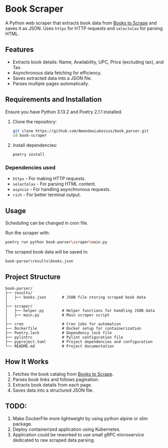 # Book Scraper

A Python web scraper that extracts book data from [Books to Scrape](https://books.toscrape.com/) and saves it as JSON. Uses `httpx` for HTTP requests and `selectolax` for parsing HTML.

## Features
- Extracts book details: Name, Availability, UPC, Price (excluding tax), and Tax.
- Asynchronous data fetching for efficiency.
- Saves extracted data into a JSON file.
- Parses multiple pages automatically.

## Requirements and Installation

Ensure you have Python 3.13.2 and Poetry 2.1.1 installed. 

1. Clone the repository:
   ```sh
   git clone https://github.com/AmandasLukosius/book_parser.git
   cd book-scraper
   ```

2. Install dependencies:
   ```sh
   poetry install
   ```

### Dependencies used
- `httpx` - For making HTTP requests.
- `selectolax` - For parsing HTML content.
- `asyncio` - For handling asynchronous requests.
- `rich` - For better terminal output.

## Usage

Scheduling can be changed in cron file.

Run the scraper with:
```sh
poetry run python book-parser\scraper\main.py
```

The scraped book data will be saved in:
```
book-parser\results\books.json
```

## Project Structure
```
book-parser/
├── results/
│   ├── books.json       # JSON file storing scraped book data
│
├── scraper/
│   ├── helper.py        # Helper functions for handling JSON data
│   ├── main.py          # Main scraper script
│
├── cron                 # Cron jobs for automation
├── Dockerfile           # Docker setup for containerization
├── Poetry.lock          # Dependency lock file
├── pylintrc             # Pylint configuration file
├── pyproject.toml       # Project dependencies and configuration
└── README.md            # Project documentation
```

## How It Works
1. Fetches the book catalog from [Books to Scrape](https://books.toscrape.com/).
2. Parses book links and follows pagination.
3. Extracts book details from each page.
4. Saves data into a structured JSON file.

## TODO:
1. Make DockerFile more lightweight by using python alpine or slim package.
2. Deploy containerized application using Kubernetes.
3. Application could be reworked to use small gRPC microservice dedicated to raw scraped data parsing.

